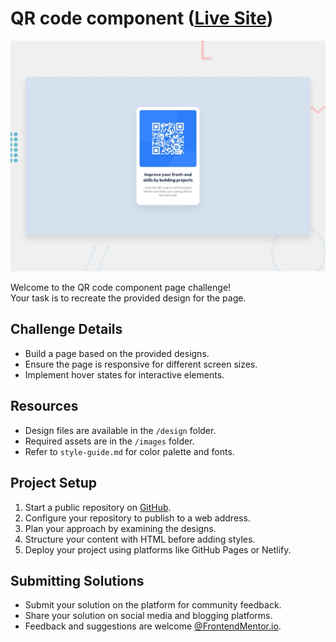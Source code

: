 # QR code component (<a href="https://63f2e995eeaea56f8f8d2338--resilient-cranachan-83f913.netlify.app/" target="_blank"><ins>Live Site</ins></a>)

![Design preview for the QR code component coding challenge](./design/desktop-preview.jpg)

Welcome to the QR code component page challenge! <br>
Your task is to recreate the provided design for the page.

## Challenge Details

- Build a page based on the provided designs.
- Ensure the page is responsive for different screen sizes.
- Implement hover states for interactive elements.

## Resources

- Design files are available in the `/design` folder.
- Required assets are in the `/images` folder.
- Refer to `style-guide.md` for color palette and fonts.

## Project Setup

1. Start a public repository on [GitHub](https://github.com/).
2. Configure your repository to publish to a web address.
3. Plan your approach by examining the designs.
4. Structure your content with HTML before adding styles.
5. Deploy your project using platforms like GitHub Pages or Netlify.

## Submitting Solutions

- Submit your solution on the platform for community feedback.
- Share your solution on social media and blogging platforms.
- Feedback and suggestions are welcome [@FrontendMentor.io](frontendmentor.io).




